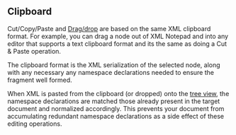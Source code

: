 

## Clipboard

Cut/Copy/Paste and [Drag/drop](dragdrop.md) are based on the same XML clipboard format. For example, you can drag a node
out of XML Notepad and into any editor that supports a text clipboard format and its the same as doing a Cut & Paste
operation.

The clipboard format is the XML serialization of the selected node, along with any necessary any namespace declarations
needed to ensure the fragment well formed.

When XML is pasted from the clipboard (or dropped) onto the [tree view](overview.md), the namespace declarations are
matched those already present in the target document and normalized accordingly. This prevents your document from
accumulating redundant namespace declarations as a side effect of these editing operations.